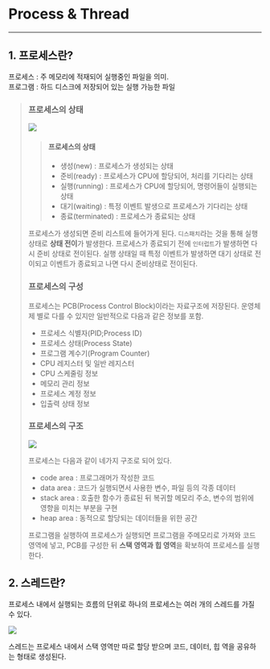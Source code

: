 # Process & Thread

---

## 1. 프로세스란?

프로세스 : 주 메모리에 적재되어 실행중인 파일을 의미.<br>프로그램 : 하드 디스크에 저장되어 있는 실행 가능한 파일

> ### 프로세스의 상태
>
> ![](https://miro.medium.com/max/652/0*g5eqOhLlurGLIz_3.jpg)
>
> > #### 프로세스의 상태
> >
> > - 생성(new) : 프로세스가 생성되는 상태
> > - 준비(ready) : 프로세스가 CPU에 할당되어, 처리를 기다리는 상태
> > - 실행(running) : 프로세스가 CPU에 할당되어, 명령어들이 실행되는 상태
> > - 대기(waiting) : 특정 이벤트 발생으로 프로세스가 기다리는 상태
> > - 종료(terminated) : 프로세스가 종료되는 상태
>
> 프로세스가 생성되면 준비 리스트에 들어가게 된다. ``디스패치``라는 것을 통해 실행 상태로 **상태 전이**가 발생한다. 프로세스가 종료되기 전에 ``인터럽트``가 발생하면 다시 준비 상태로 전이된다. 실행 상태일 때 특정 이벤트가 발생하면 대기 상태로 전이되고 이벤트가 종료되고 나면 다시 준비상태로 전이된다.
>
> ### 프로세스의 구성
>
> 프로세스는 PCB(Process Control Block)이라는 자료구조에 저장된다. 운영체제 별로 다를 수 있지만 일반적으로 다음과 같은 정보를 포함.
>
> - 프로세스 식별자(PID;Process ID)
> - 프로세스 상태(Process State)
> - 프로그램 계수기(Program Counter)
> - CPU 레지스터 및 일반 레지스터
> - CPU 스케줄링 정보
> - 메모리 관리 정보
> - 프로세스 계정 정보
> - 입출력 상태 정보
>
> ### 프로세스의 구조
>
> ![](https://kyun2da.dev/static/71f2accb4cd3c9809a2be633d413a9da/c1b63/process.png)
>
> 프로세스는 다음과 같이 네가지 구조로 되어 있다.
>
> - code area : 프로그래머가 작성한 코드
> - data area : 코드가 실행되면서 사용한 변수, 파일 등의 각종 데이터
> - stack area : 호출한 함수가 종료된 뒤 복귀할 메모리 주소, 변수의 범위에 영향을 미치는 부분을 구현
> - heap area : 동적으로 할당되는 데이터들을 위한 공간
>
> 프로그램을 실행하여 프로세스가 실행되면 프로그램을 주메모리로 가져와 코드영역에 넣고, PCB를 구성한 뒤 **스택 영역과 힙 영역**을 확보하여 프로세스를 실행한다.

## 2. 스레드란?

프로세스 내에서 실행되는 흐름의 단위로 하나의 프로세스는 여러 개의 스레드를 가질 수 있다.

![](https://gmlwjd9405.github.io/images/os-process-and-thread/thread.png)

스레드는 프로세스 내에서 스택 영역만 따로 할당 받으며 코드, 데이터, 힙 역을 공유하는 형태로 생성된다.

